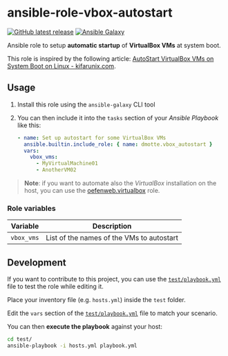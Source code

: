 # ansible-role-vbox-autostart

[![GitHub latest release](https://img.shields.io/github/v/release/dmotte/ansible-role-vbox-autostart?logo=github&style=flat-square)](https://github.com/dmotte/ansible-role-vbox-autostart/actions)
[![Ansible Galaxy](https://img.shields.io/badge/galaxy-dmotte.vbox__autostart-blueviolet?logo=ansible&style=flat-square)](https://galaxy.ansible.com/dmotte/vbox_autostart)

Ansible role to setup **automatic startup** of **VirtualBox VMs** at system boot.

This role is inspired by the following article: [AutoStart VirtualBox VMs on System Boot on Linux - kifarunix.com](https://kifarunix.com/autostart-virtualbox-vms-on-system-boot-on-linux/).

## Usage

1. Install this role using the `ansible-galaxy` CLI tool
2. You can then include it into the `tasks` section of your _Ansible Playbook_ like this:

   ```yaml
   - name: Set up autostart for some VirtualBox VMs
     ansible.builtin.include_role: { name: dmotte.vbox_autostart }
     vars:
       vbox_vms:
         - MyVirtualMachine01
         - AnotherVM02
   ```

> **Note**: if you want to automate also the _VirtualBox_ installation on the host, you can use the [oefenweb.virtualbox](https://galaxy.ansible.com/oefenweb/virtualbox) role.

### Role variables

| Variable   | Description                               |
| ---------- | ----------------------------------------- |
| `vbox_vms` | List of the names of the VMs to autostart |

## Development

If you want to contribute to this project, you can use the [`test/playbook.yml`](test/playbook.yml) file to test the role while editing it.

Place your inventory file (e.g. `hosts.yml`) inside the `test` folder.

Edit the `vars` section of the [`test/playbook.yml`](test/playbook.yml) file to match your scenario.

You can then **execute the playbook** against your host:

```bash
cd test/
ansible-playbook -i hosts.yml playbook.yml
```
